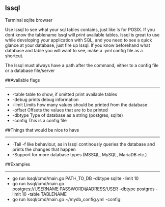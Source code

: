 ## lssql
Terminal sqlite browser

Use lssql to see what your sql tables contains, just like ls for POSIX. If you dont know the tablename lssql will print available tables. 
lssql is great to use while developing your application with SQL, and you need to see a quick glance at your database, just fire up lssql. If you know beforehand what database and table you will want to see, make a .yml config file as a shortcut.

The lssql must always have a path after the command, either to a config file or a database file/server

##Available flags
* * *
* -table    table to show, if omitted print available tables
* -debug    prints debug information
* -limit    Limits how many values should be printed from the database
* -offset   Offsets the values that are to be printed
* -dbtype   Type of database as a string (postgres, sqlite)
* -config   This is a config file



##Things that would be nice to have
* * *
* -Tail -f like behaviour, as in lssql continously queries the database and prints the changes that happen
* -Support for more database types (MSSQL, MySQL, MariaDB etc.)


##Examples
* * *
* go run lssql/cmd/main.go PATH_TO_DB -dbtype sqlite -limit 10 
* go run lssql/cmd/main.go postgres://USERNAME:PASSWORD@ADRESS/USER -dbtype postgres -limit 10 -table TABLENAME
* go run lssql/cmd/main.go ~/mydb_config.yml -config 
